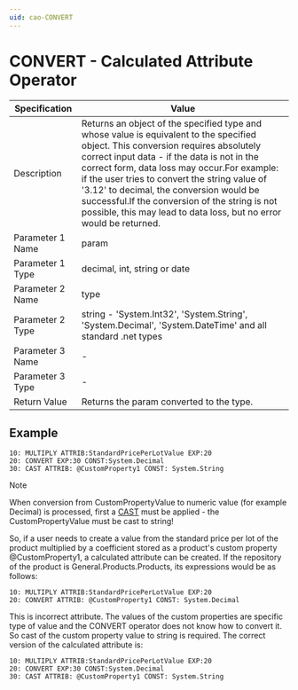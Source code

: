 ```yaml
---
uid: cao-CONVERT
---
```


# CONVERT - Calculated Attribute Operator  

| Specification    | Value                                                        |
| ---------------- | ------------------------------------------------------------ |
| Description      | Returns an object of the specified type and whose value is equivalent to the specified object. This conversion requires absolutely correct input data - if the data is not in the correct form, data loss may occur.For example: if the user tries to convert the string value of '3.12' to decimal, the conversion would be successful.If the conversion of the string is not possible, this may lead to data loss, but no error would be returned. |
| Parameter 1 Name | param                                                        |
| Parameter 1 Type | decimal, int, string or date                                 |
| Parameter 2 Name | type                                                         |
| Parameter 2 Type | string - 'System.Int32', 'System.String', 'System.Decimal', 'System.DateTime' and all standard .net types |
| Parameter 3 Name | -                                                            |
| Parameter 3 Type | -                                                            |
| Return Value     | Returns the param converted to the type.                     |


## Example
```
10: MULTIPLY ATTRIB:StandardPricePerLotValue EXP:20
20: CONVERT EXP:30 CONST:System.Decimal
30: CAST ATTRIB: @CustomProperty1 CONST: System.String
```

> [!NOTE]
> When conversion from CustomPropertyValue to numeric value (for example Decimal) is processed, first a [CAST](https://github.com/ErpNetDocs/tech/blob/master/advanced/user-calculated-attributes/operators/cast.md#uid-cao-cast) must be applied - the CustomPropertyValue must be cast to string!

So, if a user needs to create a value from the standard price per lot of  the product multiplied by a coefficient stored as a product's custom  property @CustomProperty1, a calculated attribute can be created. If the repository of the product is General.Products.Products, its expressions would be as follows:

```
10: MULTIPLY ATTRIB:StandardPricePerLotValue EXP:20
20: CONVERT ATTRIB: @CustomProperty1 CONST: System.Decimal
```

This is incorrect attribute. The values of the custom properties are  specific type of value and the CONVERT operator does not know how to  convert it. So cast of the custom property value to string is required.  The correct version of the calculated attribute is:

```
10: MULTIPLY ATTRIB:StandardPricePerLotValue EXP:20
20: CONVERT EXP:30 CONST:System.Decimal
30: CAST ATTRIB: @CustomProperty1 CONST: System.String
```
